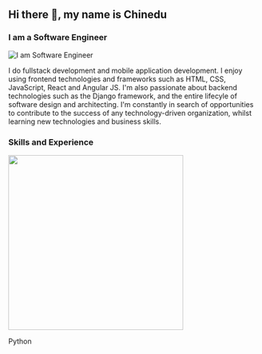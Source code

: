 ## Hi there 👋, my name is Chinedu
### I am a Software Engineer
![I am Software Engineer](https://firebasestorage.googleapis.com/v0/b/poster-f8926.appspot.com/o/githubbanner.png?alt=media&token=61ab93a9-57cf-4efc-9ce6-f3fb4b4b3e66)

I do fullstack development and mobile application development. I enjoy using frontend technologies and frameworks such as HTML, CSS, JavaScript, React and Angular JS. I'm also passionate about backend technologies such as the Django framework, and the entire lifecyle of software design and architecting. I'm constantly in search of opportunities to contribute to the success of any technology-driven organization, whilst learning new technologies and business skills.

### Skills and Experience
<div align="left">
  <img height="350" src="https://firebasestorage.googleapis.com/v0/b/poster-f8926.appspot.com/o/SpringSkills.png?alt=media&token=9345b531-b31e-41c4-8a77-511457b7a20a"/>
  <p>Python</p>
</div>
